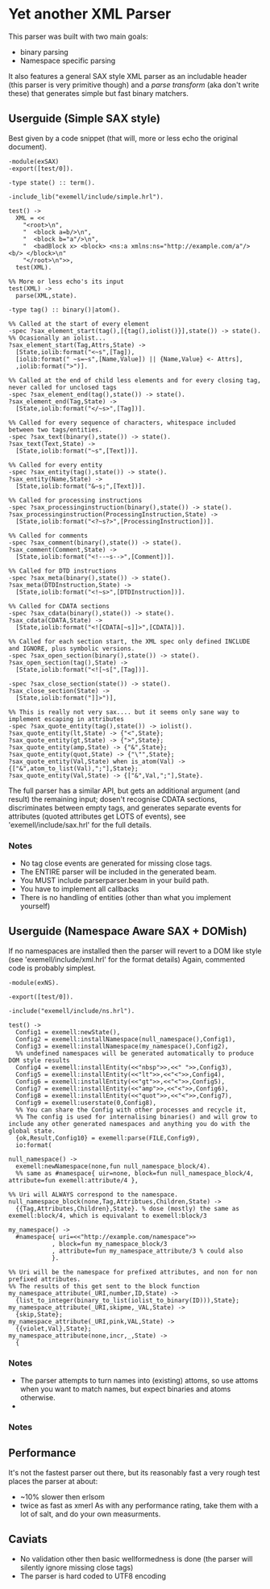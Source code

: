 
Yet another XML Parser
=====================

This parser was built with two main goals:
* binary parsing
* Namespace specific parsing

It also features a general SAX style XML parser as an includable header (this parser is very primitive though) and a _parse transform_ (aka don't write these) that generates simple but fast binary matchers.

Userguide (Simple SAX style)
---------------------
Best given by a code snippet (that will, more or less echo the original document).

    -module(exSAX)
    -export([test/0]).

    -type state() :: term().

    -include_lib("exemell/include/simple.hrl").
    
    test() ->
      XML = <<
        "<root>\n",
        "  <block a=b/>\n",
        "  <block b="a"/>\n",
        "  <badBlock x> <block> <ns:a xmlns:ns="http://example.com/a"/> <b/> </block>\n"
        "</root>\n">>,
      test(XML).
    
    %% More or less echo's its input
    test(XML) ->
      parse(XML,state).

    -type tag() :: binary()|atom().
    
    %% Called at the start of every element
    -spec ?sax_element_start(tag(),[{tag(),iolist()}],state()) -> state().
    %% Ocasionally an iolist...
    ?sax_element_start(Tag,Attrs,State) ->
      [State,iolib:format("<~s",[Tag]),
      [iolib:format(" ~s=~s",[Name,Value]) || {Name,Value} <- Attrs],
      ,iolib:format(">")].
    
    %% Called at the end of child less elements and for every closing tag, never called for unclosed tags
    -spec ?sax_element_end(tag(),state()) -> state().
    ?sax_element_end(Tag,State) ->
      [State,iolib:format("</~s>",[Tag])].

    %% Called for every sequence of characters, whitespace included between two tags/entities.
    -spec ?sax_text(binary(),state()) -> state().
    ?sax_text(Text,State) ->
      [State,iolib:format("~s",[Text])].
    
    %% Called for every entity
    -spec ?sax_entity(tag(),state()) -> state().
    ?sax_entity(Name,State) ->
      [State,iolib:format("&~s;",[Text])].

    %% Called for processing instructions
    -spec ?sax_processinginstruction(binary(),state()) -> state().
    ?sax_processinginstruction(ProcessingInstruction,State) ->
      [State,iolib:format("<?~s?>",[ProcessingInstruction])].

    %% Called for comments
    -spec ?sax_comment(binary(),state()) -> state().
    ?sax_comment(Comment,State) -> 
      [State,iolib:format("<!--~s-->",[Comment])].

    %% Called for DTD instructions
    -spec ?sax_meta(binary(),state()) -> state().
    ?sax_meta(DTDInstruction,State) ->
      [State,iolib:format("<!~s>",[DTDInstruction])].

    %% Called for CDATA sections
    -spec ?sax_cdata(binary(),state()) -> state().
    ?sax_cdata(CDATA,State) ->
      [State,iolib:format("<![CDATA[~s]]>",[CDATA])].
    
    %% Called for each section start, the XML spec only defined INCLUDE and IGNORE, plus symbolic versions.
    -spec ?sax_open_section(binary(),state()) -> state().
    ?sax_open_section(tag(),State) ->
      [State,iolib:format("<![~s[",[Tag])].
    
    -spec ?sax_close_section(state()) -> state().
    ?sax_close_section(State) ->
      [State,iolib:format("]]>")],

    %% This is really not very sax.... but it seems only sane way to implement escaping in attributes
    -spec ?sax_quote_entity(tag(),state()) -> iolist().
    ?sax_quote_entity(lt,State) -> {"<",State};
    ?sax_quote_entity(gt,State) -> {">",State};
    ?sax_quote_entity(amp,State) -> {"&",State};
    ?sax_quote_entity(quot,State) -> {"\"",State};
    ?sax_quote_entity(Val,State) when is_atom(Val) -> {["&",atom_to_list(Val),";"],State};
    ?sax_quote_entity(Val,State) -> {["&",Val,";"],State}.

The full parser has a similar API, but gets an additional argument (and result) the remaining input; dosen't recognise CDATA sections, discriminates between empty tags, and generates separate events for attributes (quoted attributes get LOTS of events), see 'exemell/include/sax.hrl' for the full details.

### Notes
* No tag close events are generated for missing close tags.
* The ENTIRE parser will be included in the generated beam.
* You MUST include parserparser.beam in your build path.
* You have to implement all callbacks
* There is no handling of entities (other than what you implement yourself)

Userguide (Namespace Aware SAX + DOMish)
-------------------------------------------
If no namespaces are installed then the parser will revert to a DOM like style (see 'exemell/include/xml.hrl' for the format details)
Again, commented code is probably simplest.

    -module(exNS).

    -export([test/0]).

    -include("exemell/include/ns.hrl").

    test() ->
      Config1 = exemell:newState(),
      Config2 = exemell:installNamespace(null_namespace(),Config1),
      Config3 = exemell:installNamespace(my_namespace(),Config2),
      %% undefined namespaces will be generated automatically to produce DOM style results
      Config4 = exemell:installEntity(<<"nbsp">>,<<" ">>,Config3),
      Config5 = exemell:installEntity(<<"lt">>,<<"<">>,Config4),
      Config6 = exemell:installEntity(<<"gt">>,<<"<">>,Config5),
      Config7 = exemell:installEntity(<<"amp">>,<<"<">>,Config6),
      Config8 = exemell:installEntity(<<"quot">>,<<"<">>,Config7),
      Config9 = exemell:userstate(0,Config8),
      %% You can share the Config with other processes and recycle it,
      %% The config is used for internalising binaries() and will grow to include any other generated namespaces and anything you do with the global state.
      {ok,Result,Config10} = exemell:parse(FILE,Config9),
      io:format(

    null_namespace() ->
      exemell:newNamespace(none,fun null_namespace_block/4).
      %% same as #namespace{ uir=none, block=fun null_namespace_block/4, attribute=fun exemell:attribute/4 },

    %% Uri will ALWAYS correspond to the namespace.
    null_namespace_block(none,Tag,Attribtues,Children,State) ->
      {{Tag,Attributes,Children},State}. % dose (mostly) the same as exemell:block/4, which is equivalant to exemell:block/3

    my_namespace() ->
      #namespace{ uri=<<"http://example.com/namespace">>
                , block=fun my_namespace_block/3
                , attribute=fun my_namespace_attribute/3 % could also
                }.
    
    %% Uri will be the namespace for prefixed attributes, and non for non prefixed attributes.
    %% The results of this get sent to the block function
    my_namespace_attribute(_URI,number,ID,State) ->
      {list_to_integer(binary_to_list(iolist_to_binary(ID))),State};
    my_namespace_attribute(_URI,skipme,_VAL,State) ->
      {skip,State};
    my_namespace_attribute(_URI,pink,VAL,State) ->
      {{violet,Val},State};
    my_namespace_attribute(none,incr,_,State) ->
      {
    

### Notes
* The parser attempts to turn names into (existing) attoms, so use attoms when you want to match names, but expect binaries and atoms otherwise.
* 

    

    
    
    

### Notes




Performance
-----------

It's not the fastest parser out there, but its reasonably fast a very rough test places the parser at about:
 * ~10% slower then erlsom
 * twice as fast as xmerl
As with any performance rating, take them with a lot of salt, and do your own measurments.

Caviats
-------
* No validation other then basic wellformedness is done (the parser will silently ignore missing close tags)
* The parser is hard coded to UTF8 encoding






